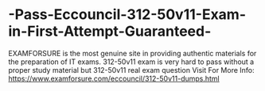 # -Pass-Eccouncil-312-50v11-Exam-in-First-Attempt-Guaranteed-
EXAMFORSURE is the most genuine site in providing authentic materials for the preparation of IT exams. 312-50v11 exam is very hard to pass without a proper study material but 312-50v11 real exam question   Visit For More Info: https://www.examforsure.com/eccouncil/312-50v11-dumps.html
